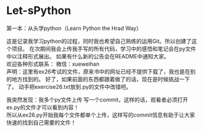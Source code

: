 # Let-sPython
第一本：从头学python（Learn Python the Hrad Way）
<p>

这是记录我学习python的过程，同时我也希望自己熟练的运用Git。所以创建了这个项目。
在次期间我会上传我手写的所有代码，学习中的感悟和笔记会在py文件中以注释形式展出。
如果有什么新的公告会在README中通知大家。
<br>欢迎各种形式联系：
微信：xueweihan
<br>
声明：这里有ex26考试的文件，原来书中的网址已经不提供下载了，我也是在别的地方找到的。
好了，如果前面的东西都跟着做了的话，现在是时候挑战一下了。
动手把exercise26.txt放到.py的文件中改错吧。

</p>
<p>
我突然发现：我多个py文件上传 写一个commit，这样的话，观看者必须打开ex.py的文件才可以看到内容！
<br>
所以从ex26.py开始我每个文件都单个上传，这样写的commit信息有助于让大家快速的找到自己需要的文件！
</p>